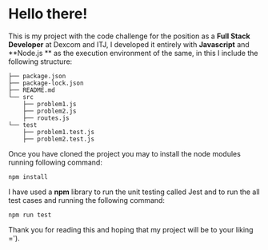 # Hello there!


This is my project with the code challenge for the position as a **Full Stack Developer** at Dexcom and ITJ, I developed it entirely with **Javascript** and **Node.js ** as the execution environment of the same, in this I include the following structure:


```
├── package.json
├── package-lock.json
├── README.md
└── src
    ├── problem1.js
    ├── problem2.js
    ├── routes.js
└── test
    ├── problem1.test.js
    ├── problem2.test.js
```


Once you have cloned the project you may to install the node modules running following command:

    npm install 

I have used a **npm** library to run the unit testing called Jest and to run the all test cases and running the following command:

    npm run test

Thank you for reading this and hoping that my project will be to your liking =').

